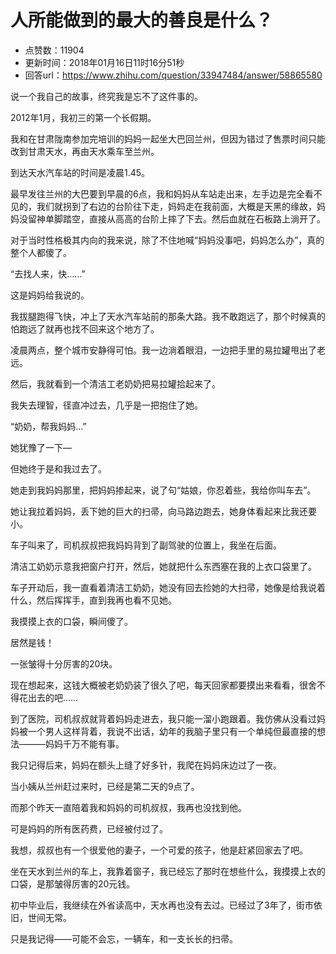 # 人所能做到的最大的善良是什么？
- 点赞数：11904
- 更新时间：2018年01月16日11时16分51秒
- 回答url：https://www.zhihu.com/question/33947484/answer/58865580
<body>
 <p data-pid="W2aZ10OV">说一个我自己的故事，终究我是忘不了这件事的。</p>
 <p data-pid="dAaoqR5f">2012年1月，我初三的第一个长假期。</p>
 <p data-pid="_fNvW-m6">我和在甘肃陇南参加完培训的妈妈一起坐大巴回兰州，但因为错过了售票时间只能改到甘肃天水，再由天水乘车至兰州。</p>
 <p data-pid="5YPsdaqR">到达天水汽车站的时间是凌晨1.45。</p>
 <p data-pid="pz7QO-iK">最早发往兰州的大巴要到早晨的6点，我和妈妈从车站走出来，左手边是完全看不见的，我们就拐到了右边的台阶往下走，妈妈走在我前面，大概是天黑的缘故，妈妈没留神单脚踏空，直接从高高的台阶上摔了下去。然后血就在石板路上淌开了。</p>
 <p data-pid="Hy5WLLue">对于当时性格极其内向的我来说，除了不住地喊“妈妈没事吧，妈妈怎么办”，真的整个人都傻了。</p>
 <p data-pid="xTFDZaUx">“去找人来，快……”</p>
 <p data-pid="2ez4OSrT">这是妈妈给我说的。</p>
 <p data-pid="j75egB51">我拔腿跑得飞快，冲上了天水汽车站前的那条大路。我不敢跑远了，那个时候真的怕跑远了就再也找不回来这个地方了。</p>
 <p data-pid="h3euX8Vw">凌晨两点，整个城市安静得可怕。我一边淌着眼泪，一边把手里的易拉罐甩出了老远。</p>
 <p data-pid="LXZz3v2g">然后，我就看到一个清洁工老奶奶把易拉罐拾起来了。</p>
 <p data-pid="oYYKztQ2">我失去理智，径直冲过去，几乎是一把抱住了她。</p>
 <p data-pid="3gjOsgIV">“奶奶，帮我妈妈…”</p>
 <p data-pid="vD-oGCTw">她犹豫了一下—</p>
 <p data-pid="4Sq9EmWE">但她终于是和我过去了。</p>
 <p data-pid="HnjOPwqE">她走到我妈妈那里，把妈妈掺起来，说了句“姑娘，你忍着些，我给你叫车去”。</p>
 <p data-pid="-yekvhRf">她让我拉着妈妈，丢下她的巨大的扫帚，向马路边跑去，她身体看起来比我还要小。</p>
 <p data-pid="Sj2GWJnS">车子叫来了，司机叔叔把我妈妈背到了副驾驶的位置上，我坐在后面。</p>
 <p data-pid="gWgOaKDF">清洁工奶奶示意我把窗户打开，然后，她就把什么东西塞在我的上衣口袋里了。</p>
 <p data-pid="YIozRF6D">车子开动后，我一直看着清洁工奶奶，她没有回去捡她的大扫帚，她像是给我说着什么，然后挥挥手，直到我再也看不见她。</p>
 <p data-pid="lUkwuLMW">我摸摸上衣的口袋，瞬间傻了。</p>
 <p data-pid="pwOBiN0A">居然是钱！</p>
 <p data-pid="Jiwce7tF">一张皱得十分厉害的20块。</p>
 <p data-pid="Mra9AaRT">现在想起来，这钱大概被老奶奶装了很久了吧，每天回家都要摸出来看看，很舍不得花出去的吧……</p>
 <p data-pid="ltO7KMzk">到了医院，司机叔叔就背着妈妈走进去，我只能一溜小跑跟着。我仿佛从没看过妈妈被一个男人这样背着，我说不出话，幼年的我脑子里只有一个单纯但最直接的想法———妈妈千万不能有事。</p>
 <p data-pid="cRx9zuCu">我只记得后来，妈妈在额头上缝了好多针，我爬在妈妈床边过了一夜。</p>
 <p data-pid="qJCf4dUY">当小姨从兰州赶过来时，已经是第二天的9点了。</p>
 <p data-pid="kyDlaaw0">而那个昨天一直陪着我和妈妈的司机叔叔，我再也没找到他。</p>
 <p data-pid="5MD78B-g">可是妈妈的所有医药费，已经被付过了。</p>
 <p data-pid="ePWZ0yTt">我想，叔叔也有一个很爱他的妻子，一个可爱的孩子，他是赶紧回家去了吧。</p>
 <p data-pid="X--xRaF6">坐在天水到兰州的车上，我靠着窗子，我已经忘了那时在想些什么，我摸摸上衣的口袋，是那皱得厉害的20元钱。</p>
 <p data-pid="oUqUUNVw">初中毕业后，我继续在外省读高中，天水再也没有去过。已经过了3年了，街市依旧，世间无常。</p>
 <p data-pid="bjDd1POB">只是我记得——可能不会忘，一辆车，和一支长长的扫帚。</p>
</body>
